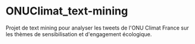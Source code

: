 # ONUClimat_text-mining
Projet de text mining pour analyser les tweets de l'ONU Climat France sur les thèmes de sensibilisation et d'engagement écologique.
